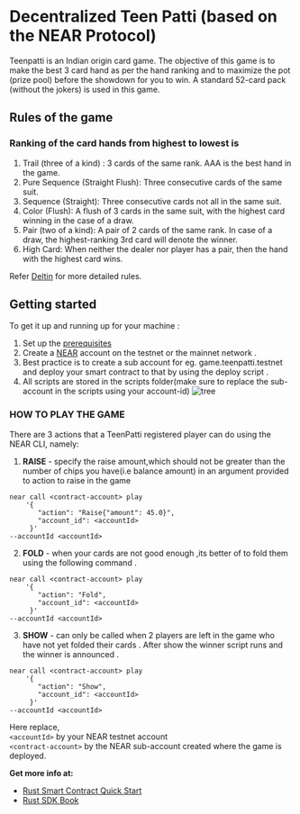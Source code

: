 # Decentralized Teen Patti (based on the NEAR Protocol)
Teenpatti is an Indian origin card game. The objective of this game is to make the best 3 card hand as per the hand ranking and to maximize the pot (prize pool) before the showdown for you to win. A standard 52-card pack (without the jokers) is used in this game.

## Rules of the game

### Ranking of the card hands from highest to lowest is

1) Trail (three of a kind) : 3 cards of the same rank. AAA is the best hand in the game.
2) Pure Sequence (Straight Flush): Three consecutive cards of the same suit.
3) Sequence (Straight): Three consecutive cards not all in the same suit.
4) Color (Flush): A flush of 3 cards in the same suit, with the highest card winning in the case of a draw.
5) Pair (two of a kind): A pair of 2 cards of the same rank. In case of a draw, the highest-ranking 3rd card will denote the winner.
6) High Card: When neither the dealer nor player has a pair, then the hand with the highest card wins.

Refer [Deltin](https://www.deltin.com/games/indian-flush-teen-patti#:~:text=In%20this%20game%2C%20the%20dealer,best%20hand%20wins%20the%20round.) for more detailed rules. 

## Getting started

To get it up and running up for your machine :

1) Set up the [prerequisites](https://github.com/near/near-sdk-rs#pre-requisites)
2) Create a [NEAR](https://wallet.near.org/) account on the testnet or the mainnet network . 
3) Best practice is to create a sub account for eg. game.teenpatti.testnet and deploy your smart contract to that by using the deploy script . 
4) All scripts are stored in the scripts folder(make sure to replace the sub-account in the scripts using your account-id) 
 ![tree](https://user-images.githubusercontent.com/75066364/173606222-d22c643f-063a-477a-a2ce-2f8db8c5d750.jpg)




### HOW TO PLAY THE GAME 
There are 3 actions that a TeenPatti registered player can do using the NEAR CLI, namely:
1) **RAISE** - specify the raise amount,which should not be greater than the number of chips you have(i.e balance amount) in an argument provided to action to raise in the game 

```
near call <contract-account> play 
    '{
       "action": "Raise{"amount": 45.0}", 
       "account_id": <accountId>
     }' 
--accountId <accountId>
```
 
2) **FOLD** - when your cards are not good enough ,its better of to fold them using the following command . 

 ```
 near call <contract-account> play 
     '{
        "action": "Fold", 
        "account_id": <accountId>
      }' 
--accountId <accountId>
 ```
 
3) **SHOW** - can only be called when 2 players are left in the game who have not yet folded their cards . After show the winner script runs and the winner is           announced . 

 ```
 near call <contract-account> play 
     '{
        "action": "Show", 
        "account_id": <accountId>
      }' 
--accountId <accountId>
 ```
 
 Here replace,<br> 
    `<accountId>` by your NEAR testnet account <br>
    `<contract-account>` by the NEAR sub-account created where the game is deployed.
 
 
 **Get more info at:**

* [Rust Smart Contract Quick Start](https://docs.near.org/docs/develop/contracts/rust/intro)
* [Rust SDK Book](https://www.near-sdk.io/)
